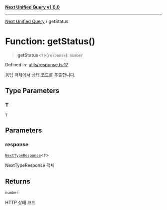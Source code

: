 [**Next Unified Query v1.0.0**](../README.md)

***

[Next Unified Query](../globals.md) / getStatus

# Function: getStatus()

> **getStatus**\<`T`\>(`response`): `number`

Defined in: [utils/response.ts:17](https://github.com/newExpand/next-unified-query/blob/main/packages/core/src/utils/response.ts#L17)

응답 객체에서 상태 코드를 추출합니다.

## Type Parameters

### T

`T`

## Parameters

### response

[`NextTypeResponse`](../interfaces/NextTypeResponse.md)\<`T`\>

NextTypeResponse 객체

## Returns

`number`

HTTP 상태 코드
